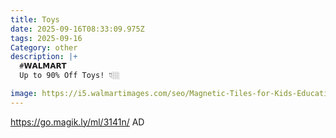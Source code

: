 ```yaml
---
title: Toys
date: 2025-09-16T08:33:09.975Z
tags: 2025-09-16
Category: other
description: |+
  #𝗪𝗔𝗟𝗠𝗔𝗥𝗧 
  Up to 90% Off Toys! 👇🏼

image: https://i5.walmartimages.com/seo/Magnetic-Tiles-for-Kids-Educational-Magnetic-Building-Blocks-for-Boys-Girls-STEM-Preschool-Kidergarten-Learning-Toys_9d163b6f-8854-4087-bccc-19ea19598b1d.4d5f2159338c57df656475ef779fcf47.jpeg?odnHeight=2000&odnWidth=2000&odnBg=FFFFFF
---
```

https://go.magik.ly/ml/3141n/
AD